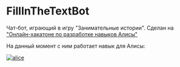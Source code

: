 # FillInTheTextBot
Чат-бот, играющий в игру "Занимательные истории". Сделан на ["Онлайн-хакатоне по разработке навыков Алисы"](https://yandex.ru/promo/events/generated/online-hack-alisa-27-06-2020/)

На данный момент с ним работает навык для Алисы:

[![alice](https://dialogs.s3.yandex.net/badges/v1-term3.svg)](https://alice.ya.ru/s/a557c651-94d8-48fd-9c43-d2b644615050)
